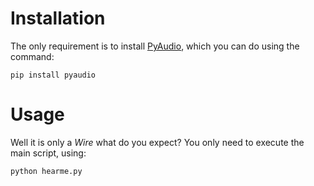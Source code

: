 # Installation
The only requirement is to install [PyAudio](https://people.csail.mit.edu/hubert/pyaudio/), which you can do using the command:
```
pip install pyaudio
```

# Usage
Well it is only a *Wire* what do you expect? You only need to execute the main script, using:
```
python hearme.py
```
